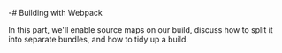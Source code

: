 -# Building with Webpack

In this part, we'll enable source maps on our build, discuss how to split it into separate bundles, and how to tidy up a build.
